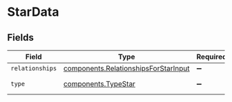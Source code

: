 # StarData


## Fields

| Field                                                                                               | Type                                                                                                | Required                                                                                            | Description                                                                                         |
| --------------------------------------------------------------------------------------------------- | --------------------------------------------------------------------------------------------------- | --------------------------------------------------------------------------------------------------- | --------------------------------------------------------------------------------------------------- |
| `relationships`                                                                                     | [components.RelationshipsForStarInput](../../../sdk/models/components/relationshipsforstarinput.md) | :heavy_minus_sign:                                                                                  | N/A                                                                                                 |
| `type`                                                                                              | [components.TypeStar](../../../sdk/models/components/typestar.md)                                   | :heavy_minus_sign:                                                                                  | Resource type                                                                                       |